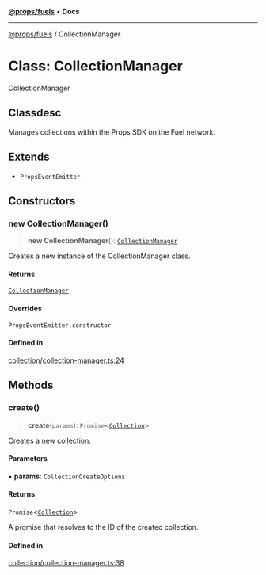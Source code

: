 [**@props/fuels**](../README.md) • **Docs**

***

[@props/fuels](../README.md) / CollectionManager

# Class: CollectionManager

CollectionManager

## Classdesc

Manages collections within the Props SDK on the Fuel network.

## Extends

- `PropsEventEmitter`

## Constructors

### new CollectionManager()

> **new CollectionManager**(): [`CollectionManager`](CollectionManager.md)

Creates a new instance of the CollectionManager class.

#### Returns

[`CollectionManager`](CollectionManager.md)

#### Overrides

`PropsEventEmitter.constructor`

#### Defined in

[collection/collection-manager.ts:24](https://github.com/Props-Labs/octane/blob/dc41ebab04c3883347eca767c4166cea04688b60/packages/props-fuels/src/collection/collection-manager.ts#L24)

## Methods

### create()

> **create**(`params`): `Promise`\<[`Collection`](Collection.md)\>

Creates a new collection.

#### Parameters

• **params**: `CollectionCreateOptions`

#### Returns

`Promise`\<[`Collection`](Collection.md)\>

A promise that resolves to the ID of the created collection.

#### Defined in

[collection/collection-manager.ts:38](https://github.com/Props-Labs/octane/blob/dc41ebab04c3883347eca767c4166cea04688b60/packages/props-fuels/src/collection/collection-manager.ts#L38)
